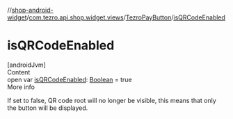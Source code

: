 //[shop-android-widget](../../../index.md)/[com.tezro.api.shop.widget.views](../index.md)/[TezroPayButton](index.md)/[isQRCodeEnabled](is-q-r-code-enabled.md)



# isQRCodeEnabled  
[androidJvm]  
Content  
open var [isQRCodeEnabled](is-q-r-code-enabled.md): [Boolean](https://kotlinlang.org/api/latest/jvm/stdlib/kotlin/-boolean/index.html) = true  
More info  


If set to false, QR code root will no longer be visible, this means that only the button will be displayed.

  



